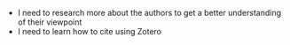 - I need to research more about the authors to get a better understanding of their viewpoint
- I need to learn how to cite using Zotero
